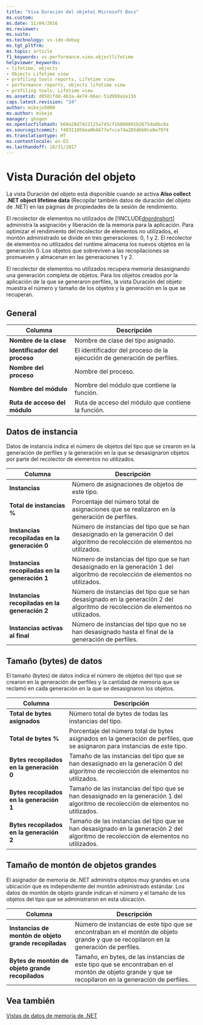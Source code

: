 ```yaml
---
title: "Visa Duración del objeto| Microsoft Docs"
ms.custom: 
ms.date: 11/04/2016
ms.reviewer: 
ms.suite: 
ms.technology: vs-ide-debug
ms.tgt_pltfrm: 
ms.topic: article
f1_keywords: vs.performance.view.objectlifetime
helpviewer_keywords:
- lifetime, objects
- Objects Lifetime view
- profiling tools reports, Lifetime view
- performance reports, objects lifetime view
- profiling tools, Lifetime view
ms.assetid: d0501fdd-4b3a-4e74-b6ac-51d950a2e15b
caps.latest.revision: "24"
author: mikejo5000
ms.author: mikejo
manager: ghogen
ms.openlocfilehash: b60a28d7422125a745cf1b088891b2675da0bc8a
ms.sourcegitcommit: f40311056ea0b4677efcca74a285dbb0ce0e7974
ms.translationtype: HT
ms.contentlocale: es-ES
ms.lasthandoff: 10/31/2017
---
```

# <a name="object-lifetime-view"></a>Vista Duración del objeto
La vista Duración del objeto está disponible cuando se activa **Also collect .NET object lifetime data** (Recopilar también datos de duración del objeto de .NET) en las páginas de propiedades de la sesión de rendimiento.  
  
 El recolector de elementos no utilizados de [!INCLUDE[dnprdnshort](../code-quality/includes/dnprdnshort_md.md)] administra la asignación y liberación de la memoria para la aplicación. Para optimizar el rendimiento del recolector de elementos no utilizados, el montón administrado se divide en tres generaciones: 0, 1 y 2. El recolector de elementos no utilizados del runtime almacena los nuevos objetos en la generación 0. Los objetos que sobreviven a las recopilaciones se promueven y almacenan en las generaciones 1 y 2.  
  
 El recolector de elementos no utilizados recupera memoria desasignando una generación completa de objetos. Para los objetos creados por la aplicación de la que se generaron perfiles, la vista Duración del objeto muestra el número y tamaño de los objetos y la generación en la que se recuperan.  
  
## <a name="general"></a>General  
  
|Columna|Descripción|  
|------------|-----------------|  
|**Nombre de la clase**|Nombre de clase del tipo asignado.|  
|**Identificador del proceso**|El identificador del proceso de la ejecución de generación de perfiles.|  
|**Nombre del proceso**|Nombre del proceso.|  
|**Nombre del módulo**|Nombre del módulo que contiene la función.|  
|**Ruta de acceso del módulo**|Ruta de acceso del módulo que contiene la función.|  
  
## <a name="instance-data"></a>Datos de instancia  
 Datos de instancia indica el número de objetos del tipo que se crearon en la generación de perfiles y la generación en la que se desasignaron objetos por parte del recolector de elementos no utilizados.  
  
|Columna|Descripción|  
|------------|-----------------|  
|**Instancias**|Número de asignaciones de objetos de este tipo.|  
|**Total de instancias %**|Porcentaje del número total de asignaciones que se realizaron en la generación de perfiles.|  
|**Instancias recopiladas en la generación 0**|Número de instancias del tipo que se han desasignado en la generación 0 del algoritmo de recolección de elementos no utilizados.|  
|**Instancias recopiladas en la generación 1**|Número de instancias del tipo que se han desasignado en la generación 1 del algoritmo de recolección de elementos no utilizados.|  
|**Instancias recopiladas en la generación 2**|Número de instancias del tipo que se han desasignado en la generación 2 del algoritmo de recolección de elementos no utilizados.|  
|**Instancias activas al final**|Número de instancias del tipo que no se han desasignado hasta el final de la generación de perfiles.|  
  
## <a name="size-byte-data"></a>Tamaño (bytes) de datos  
 El tamaño (bytes) de datos indica el número de objetos del tipo que se crearon en la generación de perfiles y la cantidad de memoria que se reclamó en cada generación en la que se desasignaron los objetos.  
  
|Columna|Descripción|  
|------------|-----------------|  
|**Total de bytes asignados**|Número total de bytes de todas las instancias del tipo.|  
|**Total de bytes %**|Porcentaje del número total de bytes asignados en la generación de perfiles, que se asignaron para instancias de este tipo.|  
|**Bytes recopilados en la generación 0**|Tamaño de las instancias del tipo que se han desasignado en la generación 0 del algoritmo de recolección de elementos no utilizados.|  
|**Bytes recopilados en la generación 1**|Tamaño de las instancias del tipo que se han desasignado en la generación 1 del algoritmo de recolección de elementos no utilizados.|  
|**Bytes recopilados en la generación 2**|Tamaño de las instancias del tipo que se han desasignado en la generación 2 del algoritmo de recolección de elementos no utilizados.|  
  
## <a name="large-object-heap-data"></a>Tamaño de montón de objetos grandes  
 El asignador de memoria de .NET administra objetos muy grandes en una ubicación que es independiente del montón administrado estándar. Los datos de montón de objeto grande indican el número y el tamaño de los objetos del tipo que se administraron en esta ubicación.  
  
|Columna|Descripción|  
|------------|-----------------|  
|**Instancias de montón de objeto grande recopiladas**|Número de instancias de este tipo que se encontraban en el montón de objeto grande y que se recopilaron en la generación de perfiles.|  
|**Bytes de montón de objeto grande recopilados**|Tamaño, en bytes, de las instancias de este tipo que se encontraban en el montón de objeto grande y que se recopilaron en la generación de perfiles.|  
  
## <a name="see-also"></a>Vea también  
 [Vistas de datos de memoria de .NET](../profiling/dotnet-memory-data-views.md)